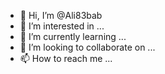 - 👋 Hi, I’m @Ali83bab
- 👀 I’m interested in ...
- 🌱 I’m currently learning ...
- 💞️ I’m looking to collaborate on ...
- 📫 How to reach me ...

<!---
Ali83bab/Ali83bab is a ✨ special ✨ repository because its `README.md` (this file) appears on your GitHub profile.
You can click the Preview link to take a look at your changes.
--->
